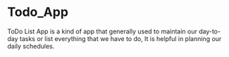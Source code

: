 # Todo_App
ToDo List App is a kind of app that generally used to maintain our day-to-day tasks or list everything that we have to do, It is helpful in planning our daily schedules.
